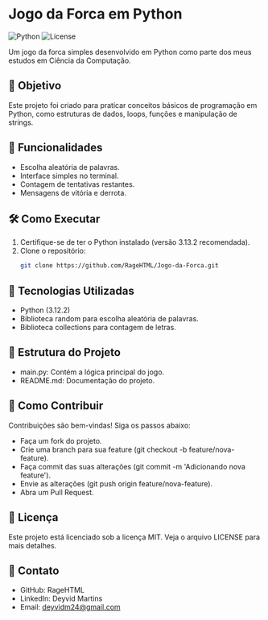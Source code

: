 # Jogo da Forca em Python

![Python](https://img.shields.io/badge/Python-3.x-blue)
![License](https://img.shields.io/badge/License-MIT-green)

Um jogo da forca simples desenvolvido em Python como parte dos meus estudos em Ciência da Computação.

## 🎯 Objetivo
Este projeto foi criado para praticar conceitos básicos de programação em Python, como estruturas de dados, loops, funções e manipulação de strings.

## 🚀 Funcionalidades
- Escolha aleatória de palavras.
- Interface simples no terminal.
- Contagem de tentativas restantes.
- Mensagens de vitória e derrota.

## 🛠️ Como Executar
1. Certifique-se de ter o Python instalado (versão 3.13.2 recomendada).
2. Clone o repositório:
   ```bash
   git clone https://github.com/RageHTML/Jogo-da-Forca.git

## 🧰 Tecnologias Utilizadas
- Python (3.12.2)
- Biblioteca random para escolha aleatória de palavras.
- Biblioteca collections para contagem de letras.

## 📂 Estrutura do Projeto
- main.py: Contém a lógica principal do jogo.
- README.md: Documentação do projeto.
  
## 🤝 Como Contribuir
Contribuições são bem-vindas! Siga os passos abaixo:
- Faça um fork do projeto.
- Crie uma branch para sua feature (git checkout -b feature/nova-feature).
- Faça commit das suas alterações (git commit -m 'Adicionando nova feature').
- Envie as alterações (git push origin feature/nova-feature).
- Abra um Pull Request.
  
## 📄 Licença
Este projeto está licenciado sob a licença MIT. Veja o arquivo LICENSE para mais detalhes.

## 📧 Contato
- GitHub: RageHTML
- LinkedIn: Deyvid Martins
- Email: deyvidm24@gmail.com
